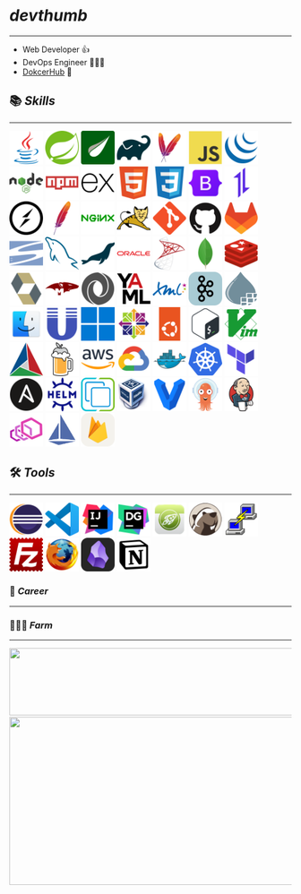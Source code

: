 # ***devthumb*** 
---
- Web Developer 👍
- DevOps Engineer 🧑🏽‍💻
- [DokcerHub](https://hub.docker.com/u/devthumb) 📎

## 📚 ***Skills***
---
<div>
	<!-- Language & Framework -->
	<!-- https://github.com/tandpfun/skill-icons/tree/main/icons -->
	<img src="https://raw.githubusercontent.com/devthumb/devthumb/e804712559abcf77b79ba769a8acd246a62fd71e/img/java.svg" title="Java"  alt="Java" width="60" height="60"/>
	<img src="https://raw.githubusercontent.com/devthumb/devthumb/e804712559abcf77b79ba769a8acd246a62fd71e/img/spring.svg" title="Spring"  alt="Spring" width="60" height="60"/>
	<img src="https://github.com/devthumb/devthumb/blob/main/img/thymeleaf.png?raw=true" title="Thymeleaf"  alt="Thymeleaf" width="60" height="60"/>
	<img src="https://raw.githubusercontent.com/devthumb/devthumb/e804712559abcf77b79ba769a8acd246a62fd71e/img/gradle.svg" title="Gradle"  alt="Gradle" width="60" height="60"/>
	<img src="https://raw.githubusercontent.com/devthumb/devthumb/e804712559abcf77b79ba769a8acd246a62fd71e/img/maven.svg" title="Maven"  alt="Maven" width="60" height="60"/>
	<img src="https://raw.githubusercontent.com/devthumb/devthumb/e804712559abcf77b79ba769a8acd246a62fd71e/img/javascript.svg" title="JavaScript"  alt="JavaScript" width="60" height="60"/>
	<img src="https://raw.githubusercontent.com/devthumb/devthumb/e804712559abcf77b79ba769a8acd246a62fd71e/img/jquery.svg" title="jQuery"  alt="jQuery" width="60" height="60"/>
	<img src="https://raw.githubusercontent.com/devthumb/devthumb/e804712559abcf77b79ba769a8acd246a62fd71e/img/nodejs.svg" title="Nodejs"  alt="Nodejs" width="60" height="60"/>
	<img src="https://raw.githubusercontent.com/devthumb/devthumb/e804712559abcf77b79ba769a8acd246a62fd71e/img/npm.svg" title="npm"  alt="npm" width="60" height="60"/>
	<img src="https://raw.githubusercontent.com/devthumb/devthumb/e804712559abcf77b79ba769a8acd246a62fd71e/img/express.svg" title="Express"  alt="Express" width="60" height="60"/>
	<img src="https://raw.githubusercontent.com/devthumb/devthumb/e804712559abcf77b79ba769a8acd246a62fd71e/img/html5.svg" title="HTML5"  alt="HTML5" width="60" height="60"/>
	<img src="https://raw.githubusercontent.com/devthumb/devthumb/e804712559abcf77b79ba769a8acd246a62fd71e/img/css3.svg" title="CSS3"  alt="CSS3" width="60" height="60"/>
	<img src="https://raw.githubusercontent.com/devthumb/devthumb/e804712559abcf77b79ba769a8acd246a62fd71e/img/bootstrap.svg" title="Bootstrap"  alt="Bootstrap" width="60" height="60"/>
	<img src="https://raw.githubusercontent.com/devthumb/devthumb/e804712559abcf77b79ba769a8acd246a62fd71e/img/axios.svg" title="Axios"  alt="Axios" width="60" height="60"/>
	<img src="https://raw.githubusercontent.com/devthumb/devthumb/e804712559abcf77b79ba769a8acd246a62fd71e/img/socketio.svg" title="Socketio"  alt="Socketio" width="60" height="60"/>
	<img src="https://raw.githubusercontent.com/devthumb/devthumb/e804712559abcf77b79ba769a8acd246a62fd71e/img/apache.svg" title="Apache"  alt="Apache" width="60" height="60"/>
	<img src="https://raw.githubusercontent.com/devthumb/devthumb/e804712559abcf77b79ba769a8acd246a62fd71e/img/nginx.svg" title="Nginx"  alt="Nginx" width="60" height="60"/>
	<img src="https://raw.githubusercontent.com/devthumb/devthumb/e804712559abcf77b79ba769a8acd246a62fd71e/img/tomcat.svg" title="Tomcat"  alt="Tomcat" width="60" height="60"/>
	<img src="https://raw.githubusercontent.com/devthumb/devthumb/e804712559abcf77b79ba769a8acd246a62fd71e/img/git.svg" title="Git" alt="Git" width="60" height="60"/>
	<img src="https://raw.githubusercontent.com/devthumb/devthumb/e804712559abcf77b79ba769a8acd246a62fd71e/img/github.svg" title="GitHub"  alt="GitHub" width="60" height="60"/>
	<img src="https://raw.githubusercontent.com/devthumb/devthumb/e804712559abcf77b79ba769a8acd246a62fd71e/img/gitlab.svg" title="GitLab"  alt="GitLab" width="60" height="60"/>
	<img src="https://raw.githubusercontent.com/devthumb/devthumb/e804712559abcf77b79ba769a8acd246a62fd71e/img/subversion.svg" title="svn"  alt="svn" width="60" height="60"/>
	<img src="https://raw.githubusercontent.com/devthumb/devthumb/e804712559abcf77b79ba769a8acd246a62fd71e/img/mysql.svg" title="MySQL"  alt="MySQL" width="60" height="60"/>
	<img src="https://raw.githubusercontent.com/devthumb/devthumb/e804712559abcf77b79ba769a8acd246a62fd71e/img/mariadb.svg" title="MariaDB"  alt="MariaDB" width="60" height="60"/>
	<img src="https://raw.githubusercontent.com/devthumb/devthumb/e804712559abcf77b79ba769a8acd246a62fd71e/img/oracle.svg" title="Oracle"  alt="Oracle" width="60" height="60"/>
	<img src="https://raw.githubusercontent.com/devthumb/devthumb/e804712559abcf77b79ba769a8acd246a62fd71e/img/microsoftsqlserver.svg" title="MSSQL"  alt="MSSQL" width="60" height="60"/>
	<img src="https://raw.githubusercontent.com/devthumb/devthumb/e804712559abcf77b79ba769a8acd246a62fd71e/img/mongodb.svg" title="MongoDB"  alt="MongoDB" width="60" height="60"/>
	<img src="https://raw.githubusercontent.com/devthumb/devthumb/e804712559abcf77b79ba769a8acd246a62fd71e/img/redis.svg" title="Redis"  alt="Redis" width="60" height="60"/>
	<img src="https://raw.githubusercontent.com/devthumb/devthumb/e804712559abcf77b79ba769a8acd246a62fd71e/img/hibernate.svg" title="Hibernate"  alt="Hibernate" width="60" height="60"/>
	<img src="https://raw.githubusercontent.com/devthumb/devthumb/e804712559abcf77b79ba769a8acd246a62fd71e/img/mongoose.svg" title="Mongoose"  alt="Mongoose" width="60" height="60"/>
	<img src="https://raw.githubusercontent.com/devthumb/devthumb/e804712559abcf77b79ba769a8acd246a62fd71e/img/json.svg" title="JSON"  alt="JSON" width="60" height="60"/>
	<img src="https://raw.githubusercontent.com/devthumb/devthumb/e804712559abcf77b79ba769a8acd246a62fd71e/img/yaml.svg" title="YAML"  alt="YAML" width="60" height="60"/>
	<img src="https://raw.githubusercontent.com/devthumb/devthumb/e804712559abcf77b79ba769a8acd246a62fd71e/img/xml.svg" title="XML"  alt="XML" width="60" height="60"/>
	<img src="https://raw.githubusercontent.com/devthumb/devthumb/refs/heads/main/img/kafka2.svg" title="Kafka"  alt="Kafka" width="60" height="60"/>
	<img src="https://raw.githubusercontent.com/devthumb/devthumb/38bc8e5dfca1ff9e3b57a26ee625b1164dd8eeaf/img/nifi.svg" title="Nifi"  alt="Nifi" width="60" height="60"/>
	<img src="https://github.com/devthumb/devthumb/blob/main/img/macos.png?raw=true" title="MacOS"  alt="MacOS" width="60" height="60"/>
	<img src="https://raw.githubusercontent.com/devthumb/devthumb/38bc8e5dfca1ff9e3b57a26ee625b1164dd8eeaf/img/unix.svg" title="Unix"  alt="Unix" width="60" height="60"/>
	<img src="https://raw.githubusercontent.com/devthumb/devthumb/38bc8e5dfca1ff9e3b57a26ee625b1164dd8eeaf/img/windows11.svg" title="Windows"  alt="Windows" width="60" height="60"/>
	<img src="https://raw.githubusercontent.com/devthumb/devthumb/38bc8e5dfca1ff9e3b57a26ee625b1164dd8eeaf/img/centos.svg" title="CentOS"  alt="CentOS" width="60" height="60"/>
	<img src="https://raw.githubusercontent.com/devthumb/devthumb/38bc8e5dfca1ff9e3b57a26ee625b1164dd8eeaf/img/ubuntu.svg" title="Ubuntu"  alt="Ubuntu" width="60" height="60"/>
	<img src="https://raw.githubusercontent.com/devthumb/devthumb/38bc8e5dfca1ff9e3b57a26ee625b1164dd8eeaf/img/bash.svg" title="Bash"  alt="Bash" width="60" height="60"/>
	<img src="https://raw.githubusercontent.com/devthumb/devthumb/38bc8e5dfca1ff9e3b57a26ee625b1164dd8eeaf/img/vim.svg" title="Vim"  alt="Vim" width="60" height="60"/>
	<img src="https://raw.githubusercontent.com/devthumb/devthumb/38bc8e5dfca1ff9e3b57a26ee625b1164dd8eeaf/img/cmake.svg" title="Cmake"  alt="Cmake" width="60" height="60"/>
	<img src="https://raw.githubusercontent.com/devthumb/devthumb/38bc8e5dfca1ff9e3b57a26ee625b1164dd8eeaf/img/homebrew.svg" title="Homebrew"  alt="Homebrew" width="60" height="60"/>
	<img src="https://raw.githubusercontent.com/devthumb/devthumb/38bc8e5dfca1ff9e3b57a26ee625b1164dd8eeaf/img/aws.svg" title="AWS"  alt="AWS" width="60" height="60"/>
	<img src="https://raw.githubusercontent.com/devthumb/devthumb/38bc8e5dfca1ff9e3b57a26ee625b1164dd8eeaf/img/gcp.svg" title="GCP"  alt="GCP" width="60" height="60"/>
	<img src="https://raw.githubusercontent.com/devthumb/devthumb/38bc8e5dfca1ff9e3b57a26ee625b1164dd8eeaf/img/docker.svg" title="Docker"  alt="Docker" width="60" height="60"/>
	<img src="https://raw.githubusercontent.com/devthumb/devthumb/38bc8e5dfca1ff9e3b57a26ee625b1164dd8eeaf/img/kubernetes.svg" title="K8s"  alt="K8s" width="60" height="60"/>
	<img src="https://raw.githubusercontent.com/devthumb/devthumb/38bc8e5dfca1ff9e3b57a26ee625b1164dd8eeaf/img/terraform.svg" title="Terraform"  alt="Terraform" width="60" height="60"/>
	<img src="https://raw.githubusercontent.com/devthumb/devthumb/38bc8e5dfca1ff9e3b57a26ee625b1164dd8eeaf/img/ansible.svg" title="Ansible"  alt="Ansible" width="60" height="60"/>
	<img src="https://raw.githubusercontent.com/devthumb/devthumb/38bc8e5dfca1ff9e3b57a26ee625b1164dd8eeaf/img/helm.svg" title="Helm"  alt="Helm" width="60" height="60"/>
	<img src="https://raw.githubusercontent.com/devthumb/devthumb/38bc8e5dfca1ff9e3b57a26ee625b1164dd8eeaf/img/vsphere.svg" title="vSphere"  alt="vSphere" width="60" height="60"/>
	<img src="https://github.com/devthumb/devthumb/blob/main/img/virtualbox.png?raw=true" title="VirtualBox"  alt="VirtualBox" width="60" height="60"/>
	<img src="https://raw.githubusercontent.com/devthumb/devthumb/38bc8e5dfca1ff9e3b57a26ee625b1164dd8eeaf/img/vagrant.svg" title="Vagrant"  alt="Vagrant" width="60" height="60"/>
	<img src="https://raw.githubusercontent.com/devthumb/devthumb/38bc8e5dfca1ff9e3b57a26ee625b1164dd8eeaf/img/argocd.svg" title="ArgoCD"  alt="ArgoCD" width="60" height="60"/>
	<img src="https://raw.githubusercontent.com/devthumb/devthumb/38bc8e5dfca1ff9e3b57a26ee625b1164dd8eeaf/img/jenkins.svg" title="Jenkins"  alt="Jenkins" width="60" height="60"/>
	<img src="https://raw.githubusercontent.com/devthumb/devthumb/38bc8e5dfca1ff9e3b57a26ee625b1164dd8eeaf/img/envoy.svg" title="Envoy"  alt="Envoy" width="60" height="60"/>
	<img src="https://raw.githubusercontent.com/devthumb/devthumb/38bc8e5dfca1ff9e3b57a26ee625b1164dd8eeaf/img/istio.svg" title="Istio"  alt="Istio" width="60" height="60"/>
	<img src="https://raw.githubusercontent.com/devthumb/devthumb/refs/heads/main/img/firebase.svg" title="Firebase"  alt="Firebase" width="60" height="60"/>
	
</div>

## 🛠️ ***Tools***
---
<div>
	<img src="https://raw.githubusercontent.com/devthumb/devthumb/38bc8e5dfca1ff9e3b57a26ee625b1164dd8eeaf/img/eclipse.svg" title="Eclipse"  alt="Eclipse" width="60" height="60"/>
	<img src="https://raw.githubusercontent.com/devthumb/devthumb/38bc8e5dfca1ff9e3b57a26ee625b1164dd8eeaf/img/vscode.svg" title="Vscode"  alt="Vscode" width="60" height="60"/>
	<img src="https://raw.githubusercontent.com/devthumb/devthumb/38bc8e5dfca1ff9e3b57a26ee625b1164dd8eeaf/img/intellij.svg" title="Intellij"  alt="Intellij" width="60" height="60"/>
	<img src="https://raw.githubusercontent.com/devthumb/devthumb/38bc8e5dfca1ff9e3b57a26ee625b1164dd8eeaf/img/datagrip.svg" title="Datagrip"  alt="Datagrip" width="60" height="60"/>
	<img src="https://github.com/devthumb/devthumb/blob/main/img/nosqlbooster.png?raw=true" title="NoSQLBooster" alt="NoSQLBooster" width="60" height="60"/>
	<img src="https://raw.githubusercontent.com/devthumb/devthumb/38bc8e5dfca1ff9e3b57a26ee625b1164dd8eeaf/img/dbeaver.svg" title="Dbeaver"  alt="Dbeaver" width="60" height="60"/>
	<img src="https://raw.githubusercontent.com/devthumb/devthumb/38bc8e5dfca1ff9e3b57a26ee625b1164dd8eeaf/img/putty.svg" title="Putty"  alt="Putty" width="60" height="60"/>
	<img src="https://raw.githubusercontent.com/devthumb/devthumb/38bc8e5dfca1ff9e3b57a26ee625b1164dd8eeaf/img/filezilla.svg" title="FileZila"  alt="FileZila" width="60" height="60"/>
	<img src="https://raw.githubusercontent.com/devthumb/devthumb/38bc8e5dfca1ff9e3b57a26ee625b1164dd8eeaf/img/firefox.svg" title="Firefox"  alt="Firefox" width="60" height="60"/>
	<img src="https://github.com/devthumb/devthumb/blob/main/img/obsidian.png?raw=true" title="Obsidian"  alt="Obsidian" width="60" height="60"/>
	<img src="https://raw.githubusercontent.com/devthumb/devthumb/38bc8e5dfca1ff9e3b57a26ee625b1164dd8eeaf/img/notion.svg" title="Notion"  alt="Notion" width="60" height="60"/>
</div>

### 🏅 ***Career***
---



### 🧑🏿‍🌾 ***Farm*** 
---


<a href="https://github.com/devxb/gitanimals">
  <img
    src="https://render.gitanimals.org/lines/devthumb?pet-id=586049380900232822"
    width="1000"
    height="120"
  />
</a>

<a href="https://github.com/devxb/gitanimals">
<img
  src="https://render.gitanimals.org/farms/devthumb"
  width="1000"
  height="300"
/>
</a>

